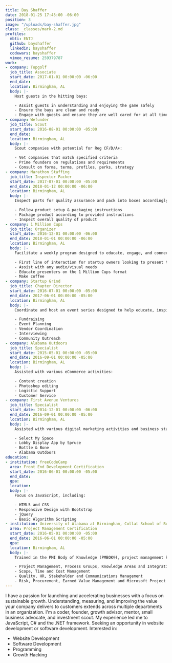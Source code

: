 ```yaml
---
title: Bay Shaffer
date: 2018-01-25 17:45:00 -06:00
position: 3
image: "/uploads/bay-shaffer.jpg"
class: _classes/mark-2.md
profiles:
  mbti: ENTJ
  github: bayshaffer
  linkedin: bayshaffer
  codewars: bayshaffer
  vimeo_resume: 259379787
work:
- company: Topgolf
  job_title: Associate
  start_date: 2017-01-01 00:00:00 -06:00
  end_date: 
  location: Birmingham, AL
  body: |-
    Host guests in the hitting bays:

    - Assist guests in understanding and enjoying the game safely
    - Ensure the bays are clean and ready
    - Engage with guests and ensure they are well cared for at all times
- company: Wefunder
  job_title: Scout
  start_date: 2016-08-01 00:00:00 -05:00
  end_date: 
  location: Birmingham, AL
  body: |-
    Scout companies with potential for Reg CF/D/A+:

    - Vet companies that match specified criteria
    - Prime founders on regulations and requirements
    - Consult on forms, terms, profiles, perks, strategy
- company: Marathon Staffing
  job_title: Inspector Packer
  start_date: 2017-07-01 00:00:00 -05:00
  end_date: 2018-01-12 00:00:00 -06:00
  location: Birmingham, AL
  body: |-
    Inspect parts for quality assurance and pack into boxes accordingly:

    - Follow product setup & packaging instructions
    - Package product according to provided instructions
    - Inspect overall quality of product
- company: 1 Million Cups
  job_title: Organizer
  start_date: 2016-12-01 00:00:00 -06:00
  end_date: 2018-01-01 00:00:00 -06:00
  location: Birmingham, AL
  body: |-
    Facilitate a weekly program designed to educate, engage, and connect entrepreneurs with their communities:

    - First line of interaction for startup owners looking to present their business ideas
    - Assist with any audio/visual needs
    - Educate presenters on the 1 Million Cups format
    - Make coffee
- company: Startup Grind
  job_title: Chapter Director
  start_date: 2016-07-01 00:00:00 -05:00
  end_date: 2017-06-01 00:00:00 -05:00
  location: Birmingham, AL
  body: |-
    Coordinate and host an event series designed to help educate, inspire, and connect Birmingham entrepreneurs:

    - Fundraising
    - Event Planning
    - Vendor Coordination
    - Interviewing
    - Community Outreach
- company: Alabama Outdoors
  job_title: Specialist
  start_date: 2015-05-01 00:00:00 -05:00
  end_date: 2016-09-01 00:00:00 -05:00
  location: Birmingham, AL
  body: |-
    Assisted with various eConmerce activities:

    - Content creation
    - Photoshop editing
    - Logistic Support
    - Customer Service
- company: First Avenue Ventures
  job_title: Specialist
  start_date: 2014-12-01 00:00:00 -06:00
  end_date: 2016-09-01 00:00:00 -05:00
  location: Birmingham, AL
  body: |-
    Assisted with various digital marketing activities and business stategy:

    - Select My Space
    - Lobby Display App by Spruce
    - Bottle & Bone
    - Alabama Outdoors
education:
- institution: freeCodeCamp
  area: Front End Development Certification
  start_date: 2016-06-01 00:00:00 -05:00
  end_date: 
  gpa: 
  location: 
  body: |-
    Focus on JavaScript, including:

    - HTML5 and CSS
    - Responsive Design with Bootstrap
    - jQuery
    - Basic Algorithm Scripting
- institution: University of Alabama at Birmingham, Collat School of Business
  area: Project Management Certification
  start_date: 2016-05-01 00:00:00 -05:00
  end_date: 2016-06-01 00:00:00 -05:00
  gpa: 
  location: Birmingham, AL
  body: |-
    Trained in the PMI Body of Knowledge (PMBOK®), project management knowledge areas, and Microsoft Project software tool. Gained a deeper understanding of the project management lifecycle. Put into practice the competencies needed to balance competing demands and communicate with diverse stakeholders:

    - Project Management, Process Groups, Knowledge Areas and Integration Management
    - Scope, Time and Cost Management
    - Quality, HR, Stakeholder and Communications Management
    - Risk, Procurement, Earned Value Management and Microsoft Project
---
```


I have a passion for launching and accelerating businesses with a focus on sustainable growth. Understanding, measuring, and improving the value your company delivers to customers extends across multiple departments in an organization. I'm a coder, founder, growth advisor, mentor, small business advocate, and investment scout. My experience led me to JavaScript, C# and the .NET framework. Seeking an opportunity in website development or software development. Interested in:

- Website Development
- Software Development
- Programming
- Growth Hacking